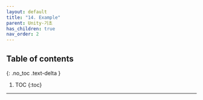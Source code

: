 ```yaml
---
layout: default
title: "14. Example"
parent: Unity-기초
has_children: true
nav_order: 2
---
```


## Table of contents
{: .no_toc .text-delta }

1. TOC
{:toc}

---